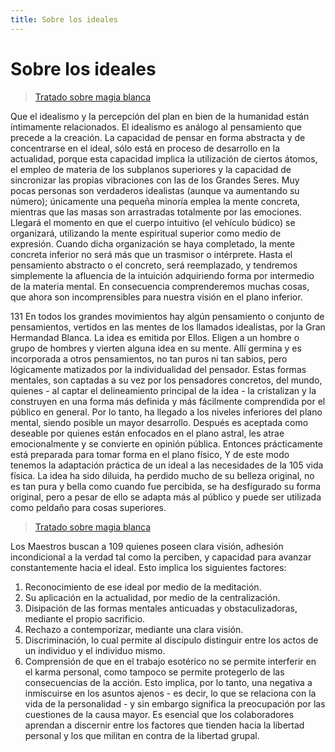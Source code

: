 ```yaml
---
title: Sobre los ideales
---
```


# Sobre los ideales

> [Tratado sobre magia blanca](/tratado-sobre-magia-blanca/regla-4#es111)

Que el idealismo y la percepción del plan en bien de la humanidad están íntimamente relacionados. El idealismo es análogo al pensamiento que precede a la creación. La capacidad de pensar en forma abstracta y de concentrarse en el ideal, sólo está en proceso de desarrollo en la actualidad, porque esta capacidad implica la utilización de ciertos átomos, el empleo de materia de los subplanos superiores y la capacidad de sincronizar las propias vibraciones con las de los Grandes Seres. Muy pocas personas son verdaderos idealistas (aunque va aumentando su número); únicamente una pequeña minoría emplea la mente concreta, mientras que las masas son arrastradas totalmente por las emociones. Llegará el momento en que el cuerpo intuitivo (el vehículo búdico) se organizará, utilizando la mente espiritual superior como medio de expresión. Cuando dicha organización se haya completado, la mente concreta inferior no será más que un trasmisor o intérprete. Hasta el pensamiento abstracto o el concreto, será reemplazado, y tendremos simplemente la afluencia de la intuición adquiriendo forma por intermedio de la materia mental. En consecuencia comprenderemos muchas cosas, que ahora son incomprensibles para nuestra visión en el plano inferior.

<p><Pin lang="en">131</Pin> En todos los grandes movimientos hay algún pensamiento o conjunto de pensamientos, vertidos en las mentes de los llamados idealistas, por la Gran Hermandad Blanca. La idea es emitida por Ellos. Eligen a un hombre o grupo de hombres y vierten alguna idea en su mente. Allí germina y es incorporada a otros pensamientos, no tan puros ni tan sabios, pero lógicamente matizados por la individualidad del pensador. Estas formas mentales, son captadas a su vez por los pensadores concretos, del mundo, quienes - al captar el delineamiento principal de la idea - la cristalizan y la construyen en una forma más definida y más fácilmente comprendida por el público en general. Por lo tanto, ha llegado a los niveles inferiores del plano mental, siendo posible un mayor desarrollo. Después es aceptada como deseable por quienes están enfocados en el plano astral, les atrae emocionalmente y se convierte en opinión pública. Entonces prácticamente está preparada para tomar forma en el plano físico, Y de este modo tenemos la adaptación práctica de un ideal a las necesidades de la <Pin lang="es">105</Pin> vida física. La idea ha sido diluida, ha perdido mucho de su belleza original, no es tan pura y bella como cuando fue percibida, se ha desfigurado su forma original, pero a pesar de ello se adapta más al público y puede ser utilizada como peldaño para cosas superiores.</p>

> [Tratado sobre magia blanca](/tratado-sobre-magia-blanca/regla-4#es109)

Los Maestros buscan a <Pin lang="es">109</Pin> quienes poseen clara visión, adhesión incondicional a la verdad tal como la perciben, y capacidad para avanzar constantemente hacia el ideal. Esto implica los siguientes factores:

1. Reconocimiento de ese ideal por medio de la meditación.
2. Su aplicación en la actualidad, por medio de la centralización.
3. Disipación de las formas mentales anticuadas y obstaculizadoras, mediante el propio sacrificio.
4. Rechazo a contemporizar, mediante una clara visión.
5. Discriminación, lo cual permite al discípulo distinguir entre los actos de un individuo y el individuo mismo.
6. Comprensión de que en el trabajo esotérico no se permite interferir en el karma personal, como tampoco se permite protegerlo de las consecuencias de la acción. Esto implica, por lo tanto, una negativa a inmiscuirse en los asuntos ajenos - es decir, lo que se relaciona con la vida de la personalidad - y sin embargo significa la preocupación por las cuestiones de la causa mayor. Es esencial que los colaboradores aprendan a discernir entre los factores que tienden hacia la libertad personal y los que militan en contra de la libertad grupal.
